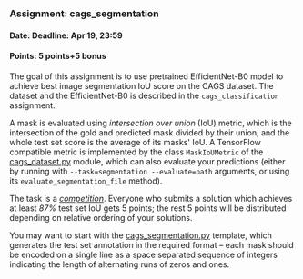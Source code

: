 ### Assignment: cags_segmentation
#### Date: Deadline: Apr 19, 23:59
#### Points: 5 points+5 bonus

The goal of this assignment is to use pretrained EfficientNet-B0 model to
achieve best image segmentation IoU score on the CAGS dataset.
The dataset and the EfficientNet-B0 is described in the `cags_classification`
assignment.

A mask is evaluated using _intersection over union_ (IoU) metric, which is the
intersection of the gold and predicted mask divided by their union, and the
whole test set score is the average of its masks' IoU. A TensorFlow compatible
metric is implemented by the class `MaskIoUMetric` of the
[cags_dataset.py](https://github.com/ufal/npfl114/tree/master/labs/06/cags_dataset.py)
module, which can also evaluate your predictions (either by running with
`--task=segmentation --evaluate=path` arguments, or using its
`evaluate_segmentation_file` method).

The task is a [_competition_](https://ufal.mff.cuni.cz/courses/npfl114/2021-summer#competitions). Everyone who submits a solution
which achieves at least _87%_ test set IoU gets 5 points; the rest
5 points will be distributed depending on relative ordering of your solutions.

You may want to start with the
[cags_segmentation.py](https://github.com/ufal/npfl114/tree/master/labs/06/cags_segmentation.py)
template, which generates the test set annotation in the required format –
each mask should be encoded on a single line as a space separated sequence of
integers indicating the length of alternating runs of zeros and ones.

